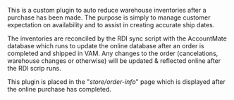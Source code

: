 This is a custom plugin to auto reduce warehouse inventories after a purchase has been made. The purpose is simply to manage customer expectation on availability and to assist in creating accurate ship dates.

The inventories are reconciled by the RDI sync script with the AccountMate database which runs to update the online database after an order is completed and shipped in VAM. Any changes to the order (cancelations, warehouse changes or otherwise) will be updated & reflected online after the RDI scrip runs.

This plugin is placed in the "_store/order-info_" page which is displayed after the online purchase has completed.

